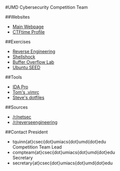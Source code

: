 #UMD Cybersecurity Competition Team

##Websites
- [Main Webpage](http://csec.umd.edu)  
- [CTFtime Profile](https://ctftime.org/team/22066)  

##Exercises
- [Reverse Engineering](http://ter.ps/ReverseEng)  
- [Shellshock](http://ter.ps/how2shsk)  
- [Buffer Overflow Lab](http://ter.ps/buffer)  
- [Ubuntu SEED](http://www.cis.syr.edu/~wedu/seed/lab_env.html)  

##Tools
- [IDA Pro](http://bit.ly/1HHt03F)  
- [Tom's .vimrc](http://github.com/eronage/.vim)  
- [Steve's dotfiles](https://github.com/SmartestDoge/dotfiles)  

##Sources
- [/r/netsec](http://reddit.com/r/netsec)  
- [/r/reverseengineering](http://reddit.com/r/reverseengineering)  

##Contact
President  
- tquinn{at}csec{dot}umiacs{dot}umd{dot}edu  
Competition Team Lead  
- compteam{at}csec{dot}umiacs{dot}umd{dot}edu  
Secretary  
- secretary{at}csec{dot}umiacs{dot}umd{dot}edu  
